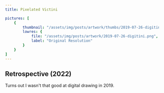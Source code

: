 ```yaml
---
title: Pixelated Victini

pictures: [
	{
		thumbnail: "/assets/img/posts/artwork/thumbs/2019-07-26-digitini.jpg",
		lowres: {
			file: "/assets/img/posts/artwork/2019-07-26-digitini.png",
			label: "Original Resolution"
		}
	}
]
---
```

## Retrospective (2022)
Turns out I wasn't that good at digital drawing in 2019.
